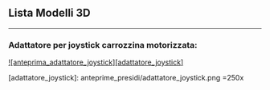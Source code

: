 
## Lista Modelli 3D

---
### Adattatore per joystick carrozzina motorizzata:

[![anteprima_adattatore_joystick][adattatore_joystick]][file_adattatore_joystick]


[file_adattatore_joystick]: Adattatore_Joystick_rev_1.4.f3d?raw=true
[adattatore_joystick]: anteprime_presidi/adattatore_joystick.png =250x
